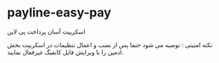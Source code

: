 # payline-easy-pay
اسکریپت آسان پرداخت پی لاین

نکته امنیتی : توصیه می شود حتما پس از نصب و اعمال تنظیمات در اسکریپت بخش ادمین را با ویرایش فایل کانفیگ غیرفعال نمایید.